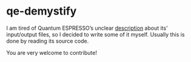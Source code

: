 # qe-demystify

I am tired of Quantum ESPRESSO’s unclear [description](https://www.quantum-espresso.org/resources/users-manual/input-data-description) about its’ input/output files, so I decided to write some of it myself. Usually this is done by reading its source code.

You are very welcome to contribute!